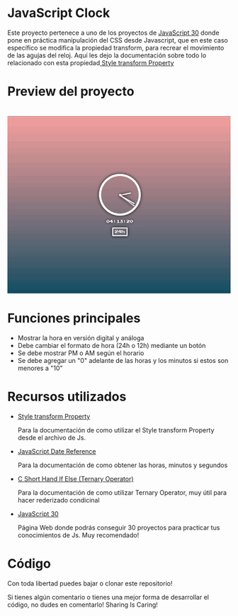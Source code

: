 <h1>JavaScript Clock</h1>
<p>Este proyecto pertenece a uno de los proyectos de <a href="https://javascript30.com/"> JavaScript 30</a> donde pone en práctica manipulación del CSS desde Javascript, que en este caso específico se modifica la propiedad transform, para recrear el movimiento de las agujas del reloj. Aquí les dejo la documentación sobre todo lo relacionado con esta propiedad<a href="https://www.w3schools.com/jsref/prop_style_transform.asp"> Style transform Property</a></p>

<h1>Preview del proyecto<h1>
<img align="center" src="Clock.gif"/>

<h1>Funciones principales</h1>
  <ul>
    <li>Mostrar la hora en versión digital y análoga</li>
    <li>Debe cambiar el formato de hora (24h o 12h) mediante un botón</li>
    <li>Se debe mostrar PM o AM según el horario</li>
    <li>Se debe agregar un "0" adelante de las horas y los minutos si estos son menores a "10"</li>
  </ul>
  
  <h1>Recursos utilizados</h1>
  <ul>
    <li><a href="https://www.w3schools.com/jsref/prop_style_transform.asp"> Style transform Property</a></p></li>
    <p>Para la documentación de como utilizar el Style transform Property desde el archivo de Js.</p>
    <li><a href="https://www.w3schools.com/jsref/jsref_obj_date.asp"> JavaScript Date Reference</a></p></li>
    <p>Para la documentación de como obtener las horas, minutos y segundos</p>
    <li><a href="https://www.w3schools.com/c/c_conditions_short_hand.php"> C Short Hand If Else (Ternary Operator)</a></p></li>
    <p>Para la documentación de como utilizar Ternary Operator, muy útil para hacer rederizado condicinal </p>
    <li><p><a href="https://javascript30.com/">JavaScript 30</a></p></li>
    <p>Página Web donde podrás conseguir 30 proyectos para practicar tus conocimientos de Js. Muy recomendado!</p>
  </ul>
  <h1>Código</h1>
  <p>Con toda libertad puedes bajar o clonar este repositorio!</p>
  <p>Si tienes algún comentario o tienes una mejor forma de desarrollar el código, no dudes en comentarlo! Sharing Is Caring!</p>

